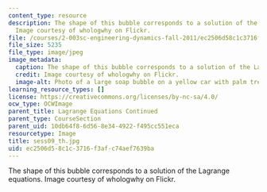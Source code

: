 ```yaml
---
content_type: resource
description: The shape of this bubble corresponds to a solution of the Lagrange equations.
  Image courtesy of whologwhy on Flickr.
file: /courses/2-003sc-engineering-dynamics-fall-2011/ec2506d58c1c3716f3afc74aef7639ba_sess09_th.jpg
file_size: 5235
file_type: image/jpeg
image_metadata:
  caption: The shape of this bubble corresponds to a solution of the Lagrange equations.
  credit: Image courtesy of whologwhy on Flickr.
  image-alt: Photo of a large soap bubble on a yellow car with palm trees in the background.
learning_resource_types: []
license: https://creativecommons.org/licenses/by-nc-sa/4.0/
ocw_type: OCWImage
parent_title: Lagrange Equations Continued
parent_type: CourseSection
parent_uid: 10db64f8-6d56-8e34-4922-f495cc551eca
resourcetype: Image
title: sess09_th.jpg
uid: ec2506d5-8c1c-3716-f3af-c74aef7639ba
---
```

The shape of this bubble corresponds to a solution of the Lagrange equations. Image courtesy of whologwhy on Flickr.